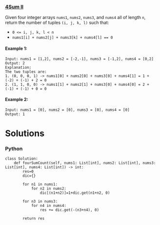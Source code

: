 ### [4Sum II](https://leetcode.com/problems/4sum-ii/) <br>

Given four integer arrays `nums1`, `nums2`, `nums3`, and `nums4` all of length `n`, return the number of tuples `(i, j, k, l)` such that:

 - `0 <= i, j, k, l < n`
 - `nums1[i] + nums2[j] + nums3[k] + nums4[l] == 0`
 


#### Example 1:

```
Input: nums1 = [1,2], nums2 = [-2,-1], nums3 = [-1,2], nums4 = [0,2]
Output: 2
Explanation:
The two tuples are:
1. (0, 0, 0, 1) -> nums1[0] + nums2[0] + nums3[0] + nums4[1] = 1 + (-2) + (-1) + 2 = 0
2. (1, 1, 0, 0) -> nums1[1] + nums2[1] + nums3[0] + nums4[0] = 2 + (-1) + (-1) + 0 = 0

```

#### Example 2:

```
Input: nums1 = [0], nums2 = [0], nums3 = [0], nums4 = [0]
Output: 1

```



# Solutions

### Python
```
class Solution:
    def fourSumCount(self, nums1: List[int], nums2: List[int], nums3: List[int], nums4: List[int]) -> int:
        res=0
        dic={}
        
        for n1 in nums1:
            for n2 in nums2:
                dic[(n1+n2)]=1+dic.get(n1+n2, 0)
                
        for n3 in nums3:
            for n4 in nums4:
                res += dic.get(-(n3+n4), 0)
        
        return res
```
